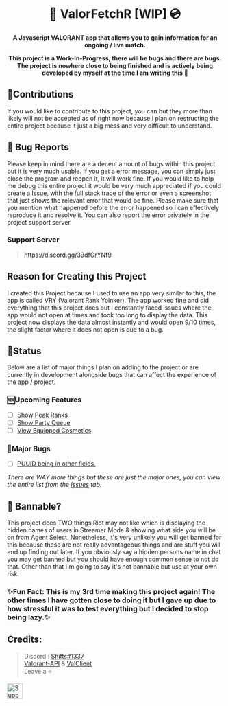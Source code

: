 <h1 align="center"> 🍎 ValorFetchR [WIP] 💿 </h1>

<p align='center'>
  <b>A Javascript VALORANT app that allows you to gain information for an ongoing / live match.
</b><br>
</p>

<p align='center'>
  <b>This project is a Work-In-Progress, there will be bugs and there are bugs. The project is nowhere close to being finished and is actively being developed by myself at the time I am writing this 🙂
</b><br>
</p>

## 📝Contributions
If you would like to contribute to this project, you can but they more than likely will not be accepted as of right now because I plan on restructing the entire project because it just a big mess and very difficult to understand.

## 🐜 Bug Reports
Please keep in mind there are a decent amount of bugs within this project but it is very much usable. If you get a error message, you can simply just close the program and reopen it, it will work fine. If you would like to help me debug this entire project it would be very much appreciated if you could create a [Issue](https://github.com/ignshifts/ValorFetchR/issues), with the full stack trace of the error or even a screenshot that just shows the relevant error that would be fine. Please make sure that you mention what happened before the error happened so I can effectively reproduce it and resolve it. You can also report the error privately in the project support server.

### Support Server
> https://discord.gg/39dfGrYNf9

## Reason for Creating this Project
I created this Project because I used to use an app very similar to this, the app is called VRY (Valorant Rank Yoinker). The app worked fine and did everything that this project does but I constantly faced issues where the app would not open at times and took too long to display the data. This project now displays the data almost instantly and would open 9/10 times, the slight factor where it does not open is due to a bug.

## 🚦Status
Below are a list of major things I plan on adding to the project or are currently in development alongside bugs that can affect the experience of the app / project.

### 🆕Upcoming Features
- [ ] [Show Peak Ranks](https://github.com/ignshifts/ValorFetchR/issues/1)
- [ ] [Show Party Queue](https://github.com/ignshifts/ValorFetchR/issues/2)
- [ ] [View Equipped Cosmetics](https://github.com/ignshifts/ValorFetchR/issues/5)

### 🐛Major Bugs
- [ ] [PUUID being in other fields.](https://github.com/ignshifts/ValorFetchR/issues/11)

*There are WAY more things but these are just the major ones, you can view the entire list from the [Issues](https://github.com/ignshifts/ValorFetchR/issues) tab.*

## 🔨 Bannable?
This project does TWO things Riot may not like which is displaying the hidden names of users in Streamer Mode & showing what side you will be on from Agent Select. Nonetheless, it's very unlikely you will get banned for this because these are not really advantageous things and are stuff you will end up finding out later. If you obviously say a hidden persons name in chat you may get banned but you should have enough common sense to not do that. Other than that I'm going to say it's not bannable but use at your own risk.

### ✨Fun Fact: This is my 3rd time making this project again! The other times I have gotten close to doing it but I gave up due to how stressful it was to test everything but I decided to stop being lazy.✨

##  Credits:
 > Discord : [Shifts#1337](https://discord.com/users/994717305542021244)
> <br> [Valorant-API](https://valorant-api.com/) & [ValClient](https://github.com/igorwessel/valclient.js)
 > <br>Leave a ⭐

<a href='https://ko-fi.com/Y8Y1K0FQH' target='_blank'><img height='36' style='border:0px;height:36px;' src='https://storage.ko-fi.com/cdn/kofi3.png?v=3' border='0' alt='Support Me at ko-fi.com' /></a>
